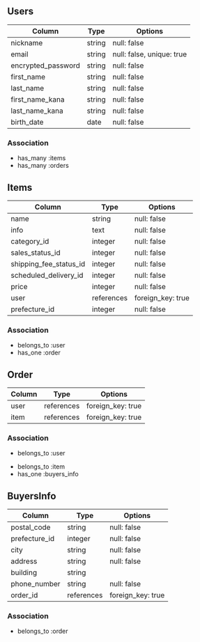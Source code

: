 ## Users

| Column             | Type         | Options                   |
|--------------------|--------------|---------------------------|
| nickname           | string       | null: false               |
| email              | string       | null: false, unique: true |
| encrypted_password | string       | null: false               |
| first_name         | string       | null: false               |
| last_name          | string       | null: false               |
| first_name_kana    | string       | null: false               |
| last_name_kana     | string       | null: false               |
| birth_date         | date         | null: false               |

### Association

* has_many :items
* has_many :orders

## Items

| Column                 | Type         | Options           |
|------------------------|--------------|-------------------|
| name                   | string       | null: false       |
| info                   | text         | null: false       |
| category_id            | integer      | null: false       |
| sales_status_id        | integer      | null: false       |
| shipping_fee_status_id | integer      | null: false       |
| scheduled_delivery_id  | integer      | null: false       |
| price                  | integer      | null: false       |
| user                   | references   | foreign_key: true |
| prefecture_id          | integer      | null: false       |

### Association

- belongs_to :user
- has_one :order

## Order

| Column          | Type         | Options           |
|-----------------|--------------|-------------------|
| user            | references   | foreign_key: true |
| item            | references   | foreign_key: true |

### Association

- belongs_to :user
* belongs_to :item
* has_one :buyers_info

## BuyersInfo

| Column                 | Type         | Options           |
|------------------------|--------------|-------------------|
| postal_code            | string       | null: false       |
| prefecture_id          | integer      | null: false       |
| city                   | string       | null: false       |
| address                | string       | null: false       |
| building               | string       |                   |
| phone_number           | string       | null: false       |
| order_id               | references   | foreign_key: true |

### Association

- belongs_to :order